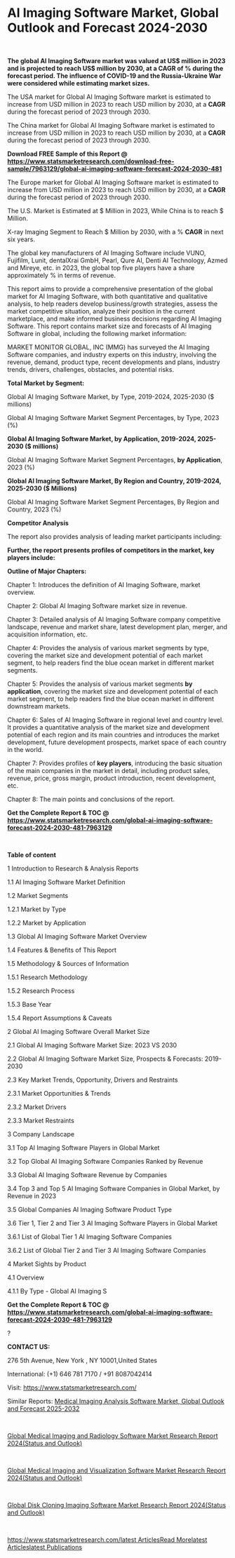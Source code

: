 <h1>AI Imaging Software Market, Global Outlook and Forecast 2024-2030</h1><br/><p><strong>The global AI Imaging Software market was valued at US$ million in 2023 and is projected to reach US$ million by 2030, at a <strong>CAGR</strong> of % during the forecast period. The influence of COVID-19 and the Russia-Ukraine War were considered while estimating market sizes.</strong></p>
 
 
 
 <p>The USA market for Global AI Imaging Software market is estimated to increase from USD million in 2023 to reach USD million by 2030, at a <strong>CAGR</strong> during the forecast period of 2023 through 2030.</p>
 
 
 
 <p>The China market for Global AI Imaging Software market is estimated to increase from USD million in 2023 to reach USD million by 2030, at a <strong>CAGR</strong> during the forecast period of 2023 through 2030.</p>
 
 
 
 <p><strong>Download FREE Sample of this Report @ <a href="https://www.statsmarketresearch.com/download-free-sample/7963129/global-ai-imaging-software-forecast-2024-2030-481">https://www.statsmarketresearch.com/download-free-sample/7963129/global-ai-imaging-software-forecast-2024-2030-481</a></strong></p>
 
 
 
 <p>The Europe market for Global AI Imaging Software market is estimated to increase from USD million in 2023 to reach USD million by 2030, at a <strong>CAGR</strong> during the forecast period of 2023 through 2030.</p>
 
 
 
 <p>The U.S. Market is Estimated at $ Million in 2023, While China is to reach $ Million.</p>
 
 
 
 <p>X-ray Imaging Segment to Reach $ Million by 2030, with a % <strong>CAGR</strong> in next six years.</p>
 
 
 
 <p>The global key manufacturers of AI Imaging Software include VUNO, Fujifilm, Lunit, dentalXrai GmbH, Pearl, Qure AI, Denti AI Technology, Azmed and Mireye, etc. in 2023, the global top five players have a share approximately % in terms of revenue.</p>
 
 
 
 <p>This report aims to provide a comprehensive presentation of the global market for AI Imaging Software, with both quantitative and qualitative analysis, to help readers develop business/growth strategies, assess the market competitive situation, analyze their position in the current marketplace, and make informed business decisions regarding AI Imaging Software. This report contains market size and forecasts of AI Imaging Software in global, including the following market information:</p>
 
 
 
 <p>MARKET MONITOR GLOBAL, INC (MMG) has surveyed the AI Imaging Software companies, and industry experts on this industry, involving the revenue, demand, product type, recent developments and plans, industry trends, drivers, challenges, obstacles, and potential risks.</p>
 
 
 
 <p><strong>Total Market by Segment:</strong></p>
 
 
 
 <p>Global AI Imaging Software Market, by Type, 2019-2024, 2025-2030 ($ millions)</p>
 
 
 
 <p>Global AI Imaging Software Market Segment Percentages, by Type, 2023 (%)</p>
 
 
 
 <p><strong>Global AI Imaging Software Market, <strong>by Application</strong>, 2019-2024, 2025-2030 ($ millions)</strong></p>
 
 
 
 <p>Global AI Imaging Software Market Segment Percentages, <strong>by Application</strong>, 2023 (%)</p>
 
 
 
 <p><strong>Global AI Imaging Software Market, By Region and Country, 2019-2024, 2025-2030 ($ Millions)</strong></p>
 
 
 
 <p>Global AI Imaging Software Market Segment Percentages, By Region and Country, 2023 (%)</p>
 
 
 
 <p><strong>Competitor Analysis</strong></p>
 
 
 
 <p>The report also provides analysis of leading market participants including:</p>
 
 
 
 <p><strong>Further, the report presents profiles of competitors in the market, <strong>key players</strong> include:</strong></p>
 
 
 
 <p><strong>Outline of Major Chapters:</strong></p>
 
 
 
 <p>Chapter 1: Introduces the definition of AI Imaging Software, market overview.</p>
 
 
 
 <p>Chapter 2: Global AI Imaging Software market size in revenue.</p>
 
 
 
 <p>Chapter 3: Detailed analysis of AI Imaging Software company competitive landscape, revenue and market share, latest development plan, merger, and acquisition information, etc.</p>
 
 
 
 <p>Chapter 4: Provides the analysis of various market segments by type, covering the market size and development potential of each market segment, to help readers find the blue ocean market in different market segments.</p>
 
 
 
 <p>Chapter 5: Provides the analysis of various market segments <strong>by application</strong>, covering the market size and development potential of each market segment, to help readers find the blue ocean market in different downstream markets.</p>
 
 
 
 <p>Chapter 6: Sales of AI Imaging Software in regional level and country level. It provides a quantitative analysis of the market size and development potential of each region and its main countries and introduces the market development, future development prospects, market space of each country in the world.</p>
 
 
 
 <p>Chapter 7: Provides profiles of <strong>key players</strong>, introducing the basic situation of the main companies in the market in detail, including product sales, revenue, price, gross margin, product introduction, recent development, etc.</p>
 
 
 
 <p>Chapter 8: The main points and conclusions of the report.</p>
 
 
 
 <div><b>Get the Complete Report & TOC @ <a href="https://www.statsmarketresearch.com/global-ai-imaging-software-forecast-2024-2030-481-7963129">https://www.statsmarketresearch.com/global-ai-imaging-software-forecast-2024-2030-481-7963129</a></b></div>
 
 
 
 <p><br />
 
 <b>Table of content</b></p>
 
 
 
 <p>1 Introduction to Research & Analysis Reports<br />
 
 1.1 AI Imaging Software Market Definition<br />
 
 1.2 Market Segments<br />
 
 1.2.1 Market by Type<br />
 
 1.2.2 Market by Application<br />
 
 1.3 Global AI Imaging Software Market Overview<br />
 
 1.4 Features & Benefits of This Report<br />
 
 1.5 Methodology & Sources of Information<br />
 
 1.5.1 Research Methodology<br />
 
 1.5.2 Research Process<br />
 
 1.5.3 Base Year<br />
 
 1.5.4 Report Assumptions & Caveats<br />
 
 2 Global AI Imaging Software Overall Market Size<br />
 
 2.1 Global AI Imaging Software Market Size: 2023 VS 2030<br />
 
 2.2 Global AI Imaging Software Market Size, Prospects & Forecasts: 2019-2030<br />
 
 2.3 Key Market Trends, Opportunity, Drivers and Restraints<br />
 
 2.3.1 Market Opportunities & Trends<br />
 
 2.3.2 Market Drivers<br />
 
 2.3.3 Market Restraints<br />
 
 3 Company Landscape<br />
 
 3.1 Top AI Imaging Software Players in Global Market<br />
 
 3.2 Top Global AI Imaging Software Companies Ranked by Revenue<br />
 
 3.3 Global AI Imaging Software Revenue by Companies<br />
 
 3.4 Top 3 and Top 5 AI Imaging Software Companies in Global Market, by Revenue in 2023<br />
 
 3.5 Global Companies AI Imaging Software Product Type<br />
 
 3.6 Tier 1, Tier 2 and Tier 3 AI Imaging Software Players in Global Market<br />
 
 3.6.1 List of Global Tier 1 AI Imaging Software Companies<br />
 
 3.6.2 List of Global Tier 2 and Tier 3 AI Imaging Software Companies<br />
 
 4 Market Sights by Product<br />
 
 4.1 Overview<br />
 
 4.1.1 By Type - Global AI Imaging S</p>
 
 
 
 <div><b>Get the Complete Report & TOC @ <a href="https://www.statsmarketresearch.com/global-ai-imaging-software-forecast-2024-2030-481-7963129">https://www.statsmarketresearch.com/global-ai-imaging-software-forecast-2024-2030-481-7963129</a></b></div>
 
 
 
 <p>? </p>
 
 
 
 <p><b>CONTACT US:</b><br />
 
 276 5th Avenue, New York , NY 10001,United States<br />
 
 International: (+1) 646 781 7170 / +91 8087042414<br />
 
 Visit: <a href="https://www.statsmarketresearch.com/">https://www.statsmarketresearch.com/</a><br />
 
 Similar Reports: <a href="https://www.statsmarketresearch.com/global-ai-imaging-software-forecast-2024-2030-481-7963129">Medical Imaging Analysis Software Market, Global Outlook and Forecast 2025-2032</a><br />
 
 <br />
 
 <a href="https://www.statsmarketresearch.com/global-ai-imaging-software-forecast-2024-2030-481-7963129">Global Medical Imaging and Radiology Software Market Research Report 2024(Status and Outlook)</a><br />
 
 <br />
 
 <a href="https://www.statsmarketresearch.com/global-ai-imaging-software-forecast-2024-2030-481-7963129">Global Medical Imaging and Visualization Software Market Research Report 2024(Status and Outlook)</a><br />
 
 <br />
 
 <a href="https://www.statsmarketresearch.com/global-ai-imaging-software-forecast-2024-2030-481-7963129">Global Disk Cloning Imaging Software Market Research Report 2024(Status and Outlook)</a><br />
 
 <br />
 
 <a href="https://gyeongbokgung.com">https://www.statsmarketresearch.com/</a><a href="https://hallyeomaritime.com">latest Articles</a><a href="https://jingwansa.com">Read More</a><a href="https://nguoiviet.jp/">latest Articles</a><a href="https://www.intelmarketresearch.com/">latest Publications</a></p>